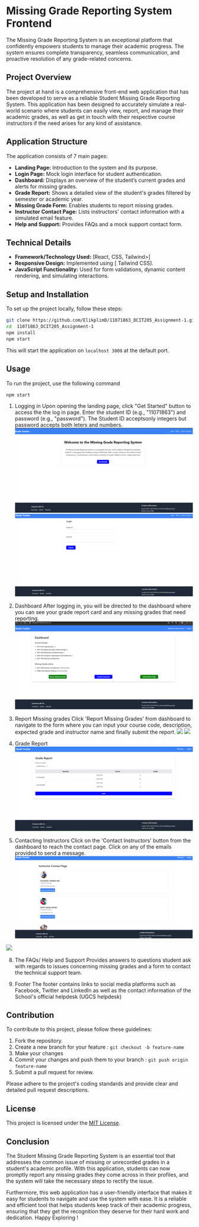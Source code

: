 # Missing  Grade Reporting System Frontend

The Missing Grade Reporting System is an exceptional platform that confidently empowers students to manage their academic progress. The system ensures complete transparency, seamless communication, and proactive resolution of any grade-related concerns.

## Project Overview

The project at hand is a comprehensive front-end web application that has been developed to serve as a reliable Student Missing Grade Reporting System. This application has been designed to accurately simulate a real-world scenario where students can easily view, report, and manage their academic grades, as well as get in touch with their respective course instructors if the need arises for any kind of assistance. 



## Application Structure

The application consists of 7 main pages:

- **Landing Page:** Introduction to the system and its purpose.
- **Login Page:** Mock login interface for student authentication.
- **Dashboard:** Displays an overview of the student’s current grades and alerts for missing grades.
- **Grade Report:** Shows a detailed view of the student's grades filtered by semester or academic year.
- **Missing Grade Form:** Enables students to report missing grades.
- **Instructor Contact Page:** Lists instructors' contact information with a simulated email feature.
- **Help and Support:** Provides FAQs and a mock support contact form.

## Technical Details

- **Framework/Technology Used:** [React, CSS, Tailwind>]
- **Responsive Design:** Implemented using [ Tailwind CSS].
- **JavaScript Functionality:** Used for form validations, dynamic content rendering, and simulating interactions.

## Setup and Installation

To set up the project locally, follow these steps:

```bash
git clone https://github.com/ElikplimD/11071863_DCIT205_Assignment-1.git
cd  11071863_DCIT205_Assignment-1
npm install
npm start
```

This will start the application on `localhost 3000` at the default port.

## Usage
To run the project, use the following command
```bash
npm start
```
1. Logging in
Upon opening the landing page, click "Get Started" button to access the the log in page. 
Enter the student ID (e.g., "11071863") and password (e.g., "password"). The Student ID acceptsonly integers but password accepts both leters and numbers.
![](src/assets/Screenshots/Landingpage.png)
![](src/assets/Screenshots/loginpage.png)


3. Dashboard
After logging in, you will be directed to the dashboard where you can see your grade report card and any missing grades that need reporting.
![](src/assets/Screenshots/dashboardpage.png)


5. Report Missing grades
Click 'Report Missing Grades' from dashboard to navigate to the form where you can input your course code, description, expected grade and instructor name and finally submit the report.
![](src/assets/Screenshots/reportmissing.png)
![](src/assets/Screenshots/reportmissing.png)


7. Grade Report
![](src/assets/Screenshots/gradereport.png)


8. Contacting Instructors
Click on the 'Contact Instructors' button from the dashboard to reach the contact page. Click on any of the emails provided to send a message. 
![](src/assets/Screenshots/Contact1.png)

![](src/assets/Screenshots/Contact2.png)



8. The FAQs/ Help and Support 
Provides answers to questions student ask with regards to issues concerning missing grades and a form to contact the technical support team.


9. Footer
The footer contains links to social media platforms such as Facebook, Twitter and LinkedIn as well as the contact information of the School's official helpdesk (UGCS helpdesk)




## Contribution

To contribute to this project, please follow these guidelines:

1. Fork the repository.
2. Create a new branch for your feature : `git checkout -b feature-name`
3. Make your changes
4. Commit your changes and push them to your branch : `git push origin feature-name`
5. Submit a pull request for review.

Please adhere to the project's coding standards and provide clear and detailed pull request descriptions.

## License
This project is licensed under the [MIT License](LICENSE). 

## Conclusion

The Student Missing Grade Reporting System is an essential tool that addresses the common issue of missing or unrecorded grades in a student's academic profile. With this application, students can now promptly report any missing grades they come across in their profiles, and the system will take the necessary steps to rectify the issue. 

Furthermore, this web application has a user-friendly interface that makes it easy for students to navigate and use the system with ease. It is a reliable and efficient tool that helps students keep track of their academic progress, ensuring that they get the recognition they deserve for their hard work and dedication. Happy Exploring !
